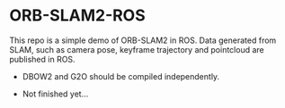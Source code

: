 # ORB-SLAM2-ROS

This repo is a simple demo of ORB-SLAM2 in ROS. Data generated from SLAM, such as camera pose, keyframe trajectory and pointcloud are published in ROS.  

* DBOW2 and G2O should be compiled independently.

* Not finished yet...
